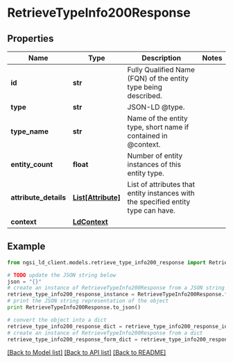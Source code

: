 # RetrieveTypeInfo200Response


## Properties
Name | Type | Description | Notes
------------ | ------------- | ------------- | -------------
**id** | **str** | Fully Qualified Name (FQN) of the entity type being described.  | 
**type** | **str** | JSON-LD @type.  | 
**type_name** | **str** | Name of the entity type, short name if contained in @context.  | 
**entity_count** | **float** | Number of entity instances of this entity type.  | 
**attribute_details** | [**List[Attribute]**](Attribute.md) | List of attributes that entity instances with the specified entity type can have.  | 
**context** | [**LdContext**](LdContext.md) |  | 

## Example

```python
from ngsi_ld_client.models.retrieve_type_info200_response import RetrieveTypeInfo200Response

# TODO update the JSON string below
json = "{}"
# create an instance of RetrieveTypeInfo200Response from a JSON string
retrieve_type_info200_response_instance = RetrieveTypeInfo200Response.from_json(json)
# print the JSON string representation of the object
print RetrieveTypeInfo200Response.to_json()

# convert the object into a dict
retrieve_type_info200_response_dict = retrieve_type_info200_response_instance.to_dict()
# create an instance of RetrieveTypeInfo200Response from a dict
retrieve_type_info200_response_form_dict = retrieve_type_info200_response.from_dict(retrieve_type_info200_response_dict)
```
[[Back to Model list]](../README.md#documentation-for-models) [[Back to API list]](../README.md#documentation-for-api-endpoints) [[Back to README]](../README.md)


